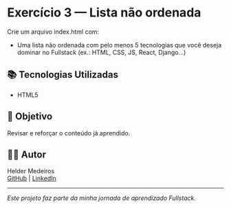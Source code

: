 # Exercício 3 — Lista não ordenada

Crie um arquivo index.html com:

- Uma lista não ordenada com pelo menos 5 tecnologias que você deseja dominar no Fullstack (ex.: HTML, CSS, JS, React, Django...)



## 📚 Tecnologias Utilizadas

- HTML5

## 🚀 Objetivo

Revisar e reforçar o conteúdo já aprendido.

## 👨‍💻 Autor

Helder Medeiros  
[GitHub](https://github.com/mr-nobody33) | [LinkedIn](https://www.linkedin.com/in/helder-medeiros-739973159/)

---

*Este projeto faz parte da minha jornada de aprendizado Fullstack.*